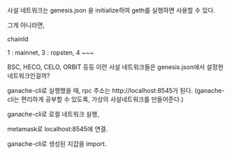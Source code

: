 사설 네트워크는 genesis.json 을 initialize하여 geth를 실행하면 사용할 수 있다.

그게 아니라면,

chainId

1 : mainnet,
3 : ropsten,
4 ~~~


BSC, HECO, CELO, ORBIT 등등 이런 사설 네트워크들은 genesis.json에서 설정한 네트워크인걸까?

ganache-cli로 실행했을 때, rpc 주소는 http://localhost:8545가 된다.
(ganache-cli는 편리하게 공부할 수 있도록, 가상의 사설네트워크를 만들어준다.)


ganache-cli로 로컬 네트워크 실행,

metamask로 localhost:8545에 연결.

ganache-cli로 생성된 지갑을 import.